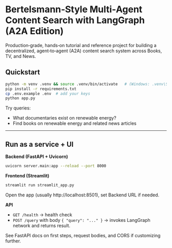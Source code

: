 # Bertelsmann‑Style Multi‑Agent Content Search with LangGraph (A2A Edition)

Production‑grade, hands‑on tutorial and reference project for building a decentralized, agent‑to‑agent (A2A) content search system across Books, TV, and News.

## Quickstart

```bash
python -m venv .venv && source .venv/bin/activate   # (Windows: .venv\Scripts\activate)
pip install -r requirements.txt
cp .env.example .env  # add your keys
python app.py
```

Try queries:
- What documentaries exist on renewable energy?
- Find books on renewable energy and related news articles


---

## Run as a service + UI

**Backend (FastAPI + Uvicorn)**
```bash
uvicorn server.main:app --reload --port 8000
```

**Frontend (Streamlit)**
```bash
streamlit run streamlit_app.py
```
Open the app (usually http://localhost:8501), set Backend URL if needed.

**API**
- `GET /health` → health check
- `POST /query` with body `{ "query": "..." }` → invokes LangGraph network and returns result.

See FastAPI docs on first steps, request bodies, and CORS if customizing further.
